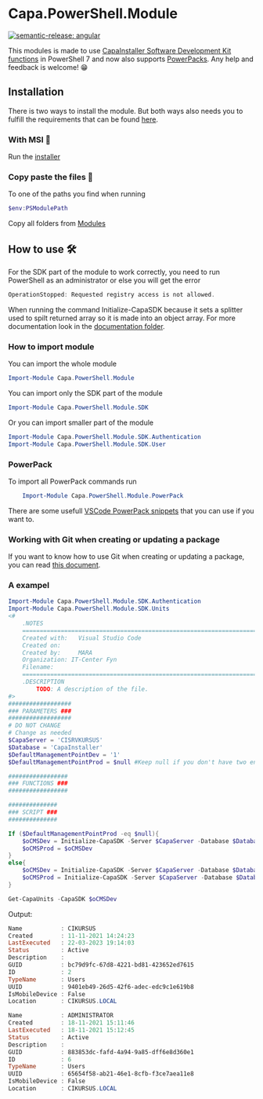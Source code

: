 # Capa.PowerShell.Module
[![semantic-release: angular](https://img.shields.io/badge/semantic--release-angular-e10079?logo=semantic-release)](https://github.com/semantic-release/semantic-release)

This modules is made to use [CapaInstaller Software Development Kit functions](https://capasystems.atlassian.net/wiki/spaces/CI64DOC/pages/19306246085/SDK+-+CapaInstaller+Software+Development+Kit+functions) in PowerShell 7 and now also supports [PowerPacks](https://capasystems.atlassian.net/wiki/spaces/CI65DOC/pages/19462455297/PowerShell+Scripting+Library).
Any help and feedback is welcome! 😁

## Installation

There is two ways to install the module.
But both ways also needs you to fulfill the requirements that can be found [here](https://capasystems.atlassian.net/wiki/spaces/CI64DOC/pages/19306246085/SDK+-+CapaInstaller+Software+Development+Kit+functions).

### With MSI 🤖

Run the [installer](https://github.com/Mark5900/Capa.PowerShell.Module/blob/1fa8b8e3503760ac9a3909eb69fa40fed2bbbf3a/Installers/Capa.PowerShell.Module.msi)

### Copy paste the files 📂

To one of the paths you find when running

```powershell
$env:PSModulePath
```

Copy all folders from [Modules](Modules/)

## How to use 🛠️

For the SDK part of the module to work correctly, you need to run PowerShell as an administrator or else you will get the error

```powershell
OperationStopped: Requested registry access is not allowed.
```

When running the command Initialize-CapaSDK because it sets a splitter used to spilt returned array so it is made into an object array.
For more documentation look in the [documentation folder](Documentation/).

### How to import module

You can import the whole module

```powershell
Import-Module Capa.PowerShell.Module
```

You can import only the SDK part of the module

```powershell
Import-Module Capa.PowerShell.Module.SDK
```

Or you can import smaller part of the module

```powershell
Import-Module Capa.PowerShell.Module.SDK.Authentication
Import-Module Capa.PowerShell.Module.SDK.User
```

### PowerPack

To import all PowerPack commands run

```powershell
    Import-Module Capa.PowerShell.Module.PowerPack
```

There are some usefull [VSCode PowerPack snippets](Documentation/VSCODE%20PowerPack%20snippets.md) that you can use if you want to.

### Working with Git when creating or updating a package

If you want to know how to use Git when creating or updating a package, you can read [this document](Documentation\Working%20with%20Git%20when%20creating%20or%20updating%20a%20package.md).

### A exampel

```powershell
Import-Module Capa.PowerShell.Module.SDK.Authentication
Import-Module Capa.PowerShell.Module.SDK.Units
<#
    .NOTES
    ===========================================================================
    Created with: 	Visual Studio Code
    Created on:
    Created by:   	MARA
    Organization: IT-Center Fyn
    Filename:
    ===========================================================================
    .DESCRIPTION
        TODO: A description of the file.
#>
##################
### PARAMETERS ###
##################
# DO NOT CHANGE
# Change as needed
$CapaServer = 'CISRVKURSUS'
$Database = 'CapaInstaller'
$DefaultManagementPointDev = '1'
$DefaultManagementPointProd = $null #Keep null if you don't have two enviroments

#################
### FUNCTIONS ###
#################

##############
### SCRIPT ###
##############

If ($DefaultManagementPointProd -eq $null){
    $oCMSDev = Initialize-CapaSDK -Server $CapaServer -Database $Database
    $oCMSProd = $oCMSDev
}
else{
    $oCMSDev = Initialize-CapaSDK -Server $CapaServer -Database $Database -DefaultManagementPoint $DefaultManagementPointDev
    $oCMSProd = Initialize-CapaSDK -Server $CapaServer -Database $Database -DefaultManagementPoint $DefaultManagementPointProd
}

Get-CapaUnits -CapaSDK $oCMSDev
```

Output:

```powershell
Name           : CIKURSUS
Created        : 11-11-2021 14:24:23
LastExecuted   : 22-03-2023 19:14:03
Status         : Active
Description    :
GUID           : bc79d9fc-67d8-4221-bd81-423652ed7615
ID             : 2
TypeName       : Users
UUID           : 9401eb49-26d5-42f6-adec-edc9c1e619b8
IsMobileDevice : False
Location       : CIKURSUS.LOCAL

Name           : ADMINISTRATOR
Created        : 18-11-2021 15:11:46
LastExecuted   : 18-11-2021 15:12:45
Status         : Active
Description    :
GUID           : 883853dc-fafd-4a94-9a85-dff6e8d360e1
ID             : 6
TypeName       : Users
UUID           : 65654f58-ab21-46e1-8cfb-f3ce7aea11e8
IsMobileDevice : False
Location       : CIKURSUS.LOCAL
```

